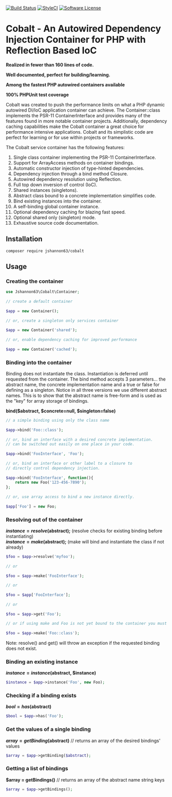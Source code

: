 [![Build Status](https://travis-ci.org/jshannon63/cobalt.svg?branch=master)](https://travis-ci.org/jshannon63/cobalt)
[![StyleCI](https://styleci.io/repos/104802764/shield?branch=master)](https://styleci.io/repos/104802764)
[![Software License](https://img.shields.io/badge/license-MIT-brightgreen.svg?style=flat-square)](LICENSE.md)


# Cobalt - An Autowired Dependency Injection Container for PHP with Reflection Based IoC
  
  __Realized in fewer than 160 lines of code.__
  
  __Well documented, perfect for building/learning.__
  
  __Among the fastest PHP autowired containers available__
  
  __100% PHPUnit test coverage__


Cobalt was created to push the performance limits on what a PHP dynamic autowired DI/IoC application 
container can achieve. The Container::class implements the PSR-11 ContainerInterface and 
provides many of the features found in more notable container projects. Additionally, 
dependency caching capabilities make the Cobalt container a great choice for 
performance intensive applications. Cobalt and its simplistic code are 
perfect for learning or for use within projects or frameworks.

The Cobalt service container has the following features:  

1. Single class container implementing the PSR-11 ContainerInterface.
2. Support for ArrayAccess methods on container bindings.
3. Automatic constructor injection of type-hinted dependencies.
4. Dependency injection through a bind method Closure.
5. Autowired dependency resolution using Reflection.
6. Full top down inversion of control (IoC).
7. Shared instances (singletons).
8. Abstract class bound to a concrete implementation simplifies code.
9. Bind existing instances into the container.
10. A self-binding global container instance.
11. Optional dependency caching for blazing fast speed.
12. Optional shared only (singleton) mode.
13. Exhaustive source code documentation.


## Installation
```
composer require jshannon63/cobalt  
```

## Usage


### Creating the container
```php
use Jshannon63\Cobalt\Container;
 
// create a default container 
  
$app = new Container();
  
// or, create a singleton only services container
  
$app = new Container('shared');
    
// or, enable dependency caching for improved performance
  
$app = new Container('cached');
```

### Binding into the container
Binding does not instantiate the class. Instantiation is deferred until requested from the container.
The bind method accepts 3 parameters... the abstract name, the concrete implementation name and a 
true or false for defining as a singleton. Notice in all three versions we use different abstract 
names. This is to show that the abstract name is free-form and is used as the "key" for array storage 
of bindings.

**bind($abstract, $concrete=null, $singleton=false)**

```php
// a simple binding using only the class name
  
$app->bind('Foo::class');
  
// or, bind an interface with a desired concrete implementation.
// can be switched out easily on one place in your code.
  
$app->bind('FooInterface', 'Foo');
  
// or, bind an interface or other label to a closure to
// directly control dependency injection.
  
$app->bind('FooInterface', function(){
    return new Foo('123-456-7890');
};
  
// or, use array access to bind a new instance directly.
  
$app['Foo'] = new Foo;
```
### Resolving out of the container
**$instance = resolve($abstract);**  (resolve checks for existing binding before instantiating)  
**$instance = make($abstract);**  (make will bind and instantiate the class if not already)
```php
$foo = $app->resolve('myfoo');
  
// or
  
$foo = $app->make('FooInterface');
  
// or
  
$foo = $app['FooInterface']; 
  
// or
  
$foo = $app->get('Foo');
  
// or if using make and Foo is not yet bound to the container you must supply a valid class name
  
$foo = $app->make('Foo::class');

```
Note: resolve() and get() will throw an exception if the requested binding does not exist.
### Binding an existing instance
**$instance = instance($abstract, $instance)**
```php
$instance = $app->instance('Foo', new Foo);

```  

### Checking if a binding exists
**$bool = has($abstract)**
```php
$bool = $app->has('Foo');

```  

### Get the values of a single binding
**$array = getBinding($abstract)**  // returns an array of the desired bindings' values
```php
$array = $app->getBinding($abstract);

```  

### Getting a list of bindings
**$array = getBindings()**  // returns an array of the abstract name string keys
```php
$array = $app->getBindings();

```  

